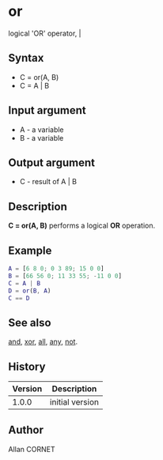 # or

logical 'OR' operator, |

## Syntax

- C = or(A, B)
- C = A | B

## Input argument

- A - a variable
- B - a variable

## Output argument

- C - result of A | B

## Description

  <p><b>C = or(A, B)</b> performs a logical <b>OR</b> operation.</p>

## Example

```matlab
A = [6 8 0; 0 3 89; 15 0 0]
B = [66 56 0; 11 33 55; -11 0 0]
C = A | B
D = or(B, A)
C == D
```

## See also

[and](and.md), [xor](xor.html), [all](all.md), [any](any.md), [not](not.md).

## History

| Version | Description     |
| ------- | --------------- |
| 1.0.0   | initial version |

## Author

Allan CORNET
